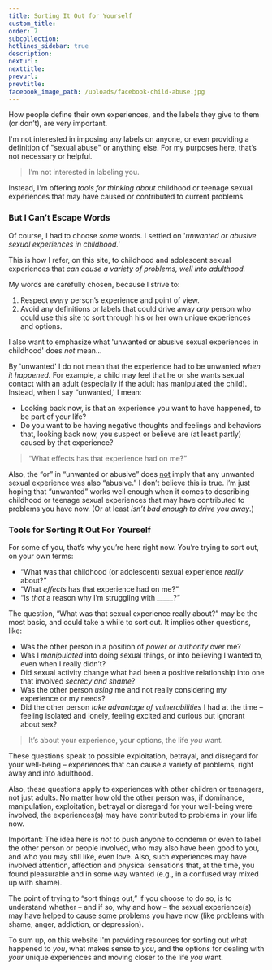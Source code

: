 ```yaml
---
title: Sorting It Out for Yourself
custom_title:
order: 7
subcollection:
hotlines_sidebar: true
description:
nexturl:
nexttitle:
prevurl:
prevtitle:
facebook_image_path: /uploads/facebook-child-abuse.jpg
---
```



How people define their own experiences, and the labels they give to them (or don’t), are very important.

I'm not interested in imposing any labels on anyone, or even providing a definition of "sexual abuse" or anything else. For my purposes here, that’s not necessary or helpful.

> I’m not interested in labeling you.

Instead, I'm offering *tools for thinking about* childhood or teenage sexual experiences that may have caused or contributed to current problems.

### But I Can’t Escape Words

Of course, I had to choose *some* words. I settled on '*unwanted or abusive sexual experiences in childhood.'*

This is how I refer, on this site, to childhood and adolescent sexual experiences that *can cause a variety of problems, well into adulthood.*

My words are carefully chosen, because I strive to:

1. Respect *every* person’s experience and point of view.
2. Avoid any definitions or labels that could drive away *any* person who could use this site to sort through his or her own unique experiences and options.


I also want to emphasize what 'unwanted or abusive sexual experiences in childhood' does *not* mean…

By 'unwanted' I do not mean that the experience had to be unwanted *when it happened.* For example, a child may feel that he or she wants sexual contact with an adult (especially if the adult has manipulated the child). Instead, when I say “unwanted,' I mean:

* Looking back now, is that an experience you want to have happened, to be part of your life?
* Do you want to be having negative thoughts and feelings and behaviors that, looking back now, you suspect or believe are (at least partly) caused by that experience?


> “What effects has that experience had on me?”

Also, the “or” in “unwanted or abusive” does <u>not</u> imply that any unwanted sexual experience was also “abusive.” I don’t believe this is true. I’m just hoping that “unwanted” works well enough when it comes to describing childhood or teenage sexual experiences that may have contributed to problems you have now. (Or at least *isn’t bad enough to drive you away*.)

### Tools for Sorting It Out For Yourself

For some of you, that’s why you’re here right now. You’re trying to sort out, on your own terms:

* “What was that childhood (or adolescent) sexual experience *really* about?”
* “What *effects* has that experience had on me?”
* “Is *that* a reason why I’m struggling with&nbsp;*_____*?”


The question, “What was that sexual experience really about?” may be the most basic, and could take a while to sort out. It implies other questions, like:

* Was the other person in a position of *power or authority* over me?
* Was I *manipulated* into doing sexual things, or into believing I wanted to, even when I really didn’t?
* Did sexual activity change what had been a positive relationship into one that involved *secrecy and shame*?
* Was the other person *using* me and not really considering my experience or my needs?
* Did the other person *take advantage of vulnerabilities* I had at the time – feeling isolated and lonely, feeling excited and curious but ignorant about sex?


> It’s about your experience, your options, the life *you* want.

These questions speak to possible exploitation, betrayal, and disregard for your well-being – experiences that can cause a variety of problems, right away and into adulthood.

Also, these questions apply to experiences with other children or teenagers, not just adults. No matter how old the other person was, if dominance, manipulation, exploitation, betrayal or disregard for your well-being were involved, the experiences(s) may have contributed to problems in your life now.

Important: The idea here is *not* to push anyone to condemn or even to label the other person or people involved, who may also have been good to you, and who you may still like, even love. Also, such experiences may have involved attention, affection and physical sensations that, at the time, you found pleasurable and in some way wanted (e.g., in a confused way mixed up with shame).

The point of trying to “sort things out,” if you choose to do so, is to understand whether – and if so, why and how – the sexual experience(s) may have helped to cause some problems you have now (like problems with shame, anger, addiction, or depression).

To sum up, on this website I'm providing resources for sorting out what happened to *you*, what makes sense to *you*, and the options for dealing with *your* unique experiences and moving closer to the life *you* want.